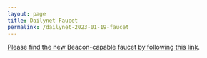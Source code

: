 ```yaml
---
layout: page
title: Dailynet Faucet
permalink: /dailynet-2023-01-19-faucet
---
```


[Please find the new Beacon-capable faucet by following this link](https://faucet.dailynet-2023-01-19.teztnets.xyz).
